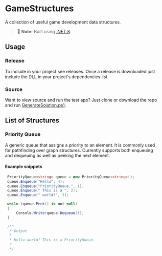# GameStructures
 A collection of useful game development data structures.
 > :memo: **Note:** Built using [.NET 8](https://dotnet.microsoft.com/en-us/download/dotnet/8.0).
 ## Usage
  ### Release
   To include in your project see releases. Once a release is downloaded just include the DLL in your project's dependencies list.
  ### Source
   Want to view source and run the test app? Just clone or download the repo and run [GenerateSolution.ps1](/GenerateSolution.ps1).
 ## List of Structures
  ### Priority Queue
   A generic queue that assigns a priority to an element. It is commonly used for pathfinding over graph structures. Currently supports both enqueuing and dequeuing as well as peeking the next element.
   #### Example snippets
   ```cs
    PriorityQueue<string> queue = new PriorityQueue<string>();
    queue.Enqueue("Hello", 4);
    queue.Enqueue("PriorityQueue.", 1);
    queue.Enqueue(" This is a ", 2);
    queue.Enqueue(" world!", 3);

    while (queue.Peek() is not null)
    {
        Console.Write(queue.Dequeue());
    }

    /**
     * Output
     *
     * Hello world! This is a PriorityQueue.
     *
     */
   ```
